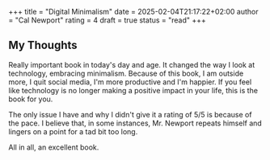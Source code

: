 +++
title = "Digital Minimalism"
date = 2025-02-04T21:17:22+02:00
author = "Cal Newport"
rating = 4
draft = true
status = "read"
+++

## My Thoughts

Really important book in today's day and age. It changed the way I look at technology, embracing minimalism. 
Because of this book, I am outside more, I quit social media, I'm more productive and I'm happier.
If you feel like technology is no longer making a positive impact in your life, this is the book for you. 

The only issue I have and why I didn't give it a rating of 5/5 is because of the pace. I believe that, in some instances, Mr. Newport repeats himself and lingers on a point for a tad bit too long.

All in all, an excellent book.
